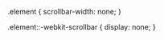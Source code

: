 <!-- For Hidding scroll bar -->

<!-- FOR FIREFOX  -->
.element {
    scrollbar-width: none;
}

<!-- FOR OTHERS BROWSER -->
.element::-webkit-scrollbar {
	display: none;
}